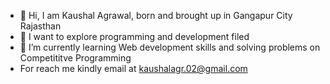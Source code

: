 - 👋 Hi, I am Kaushal Agrawal, born and brought up in Gangapur City Rajasthan
- 👀 I want to explore programming and development filed
- 🌱 I’m currently learning Web development skills and solving problems on Competititve Programming
- For reach me kindly email at kaushalagr.02@gmail.com

<!---
the-kaushal-agrawal/the-kaushal-agrawal is a ✨ special ✨ repository because its `README.md` (this file) appears on your GitHub profile.
You can click the Preview link to take a look at your changes.
--->
